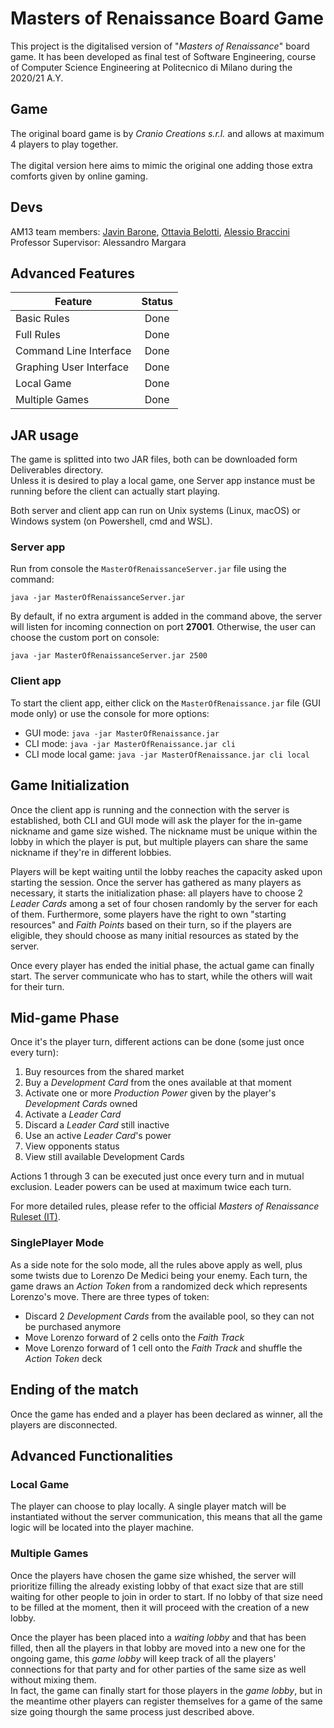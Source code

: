 # Masters of Renaissance Board Game

This project is the digitalised version of "*Masters of Renaissance*" board game. It has been developed as final test of Software Engineering, course of Computer Science Engineering at Politecnico di Milano during the 2020/21 A.Y.
<br/>
## Game
The original board game is by *Cranio Creations s.r.l.* and allows at maximum 4 players to play together. 
<br>
<br>
The digital version here aims to mimic the original one adding those extra comforts given by online gaming. 


## Devs 
AM13 team members: 
[Javin Barone](https://github.com/Javinyx), [Ottavia Belotti](https://github.com/OttaviaBelotti), [Alessio Braccini](https://github.com/AlessioBraccini)
<br/>
Professor Supervisor: Alessandro Margara

## Advanced Features

| Feature       | Status        |
|---------------|:---------------:|
|Basic Rules| Done|
|Full Rules | Done|
|Command Line Interface| Done |
|Graphing User Interface| Done|
|Local Game     | Done|
|Multiple Games | Done|

## JAR usage
The game is splitted into two JAR files, both can be downloaded form Deliverables directory.
<br>Unless it is desired to play a local game, one Server app instance must be running before the client can actually start playing.</br>

Both server and client app can run on Unix systems (Linux, macOS) or Windows system (on Powershell, cmd and WSL).

### Server app
Run from console the `MasterOfRenaissanceServer.jar` file using the command:
```
java -jar MasterOfRenaissanceServer.jar
```
By default, if no extra argument is added in the command above, the server will listen for incoming connection on port **27001**. Otherwise, the user can choose the custom port on console:
```
java -jar MasterOfRenaissanceServer.jar 2500
```
### Client app
To start the client app, either click on the `MasterOfRenaissance.jar` file (GUI mode only) or use the console for more options:
* GUI mode: `java -jar MasterOfRenaissance.jar`
* CLI mode: `java -jar MasterOfRenaissance.jar cli`
* CLI mode local game: `java -jar MasterOfRenaissance.jar cli local`

## Game Initialization
Once the client app is running and the connection with the server is established, both CLI and GUI mode will ask the player for the in-game nickname and game size wished. The nickname must be unique within the lobby in which the player is put, but multiple players can share the same nickname if they're in different lobbies.
<br>

Players will be kept waiting until the lobby reaches the capacity asked upon starting the session. Once the server has gathered as many players as necessary, it starts the initialization phase: all players have to choose 2 *Leader Cards* among a set of four chosen randomly by the server for each of them. Furthermore, some players have the right to own "starting resources" and *Faith Points* based on their turn, so if the players are eligible, they should choose as many initial resources as stated by the server.
<br>

Once every player has ended the initial phase, the actual game can finally start. The server communicate who has to start, while the others will wait for their turn.

## Mid-game Phase
Once it's the player turn, different actions can be done (some just once every turn):
1. Buy resources from the shared market
2.  Buy a *Development Card* from the ones available at that moment
3. Activate one or more *Production Power* given by the player's *Development Cards* owned
4. Activate a *Leader Card*
5. Discard a *Leader Card* still inactive
6. Use an active *Leader Card*'s power
7. View opponents status
8. View still available Development Cards

Actions 1 through 3 can be executed just once every turn and in mutual exclusion. Leader powers can be used at maximum twice each turn.
<br>

For more detailed rules, please refer to the official *Masters of Renaissance* [Ruleset (IT)](http://www.craniocreations.it/wp-content/uploads/2021/04/Lorenzo_Cardgame_Rules_ITA_small-3.pdf).

### SinglePlayer Mode
As a side note for the solo mode, all the rules above apply as well, plus some twists due to Lorenzo De Medici being your enemy. Each turn, the game draws an *Action Token* from a randomized deck which represents Lorenzo's move. There are three types of token:
* Discard 2 *Development Cards* from the available pool, so they can not be purchased anymore
* Move Lorenzo forward of 2 cells onto the *Faith Track*
* Move Lorenzo forward of 1 cell onto the *Faith Track* and shuffle the *Action Token* deck

## Ending of the match
Once the game has ended and a player has been declared as winner, all the players are disconnected.

## Advanced Functionalities
### Local Game
The player can choose to play locally. A single player match will be instantiated without the server communication, this means that all the game logic will be located into the player machine.

### Multiple Games
Once the players have chosen the game size whished, the server will prioritize filling the already existing lobby of that exact size that are still waiting for other people to join in order to start. If no lobby of that size need to be filled at the moment, then it will proceed with the creation of a new lobby.

Once the player has been placed into a *waiting lobby* and that has been filled, then all the players in that lobby are moved into a new one for the ongoing game, this *game lobby* will keep track of all the players' connections for that party and for other parties of the same size as well without mixing them. 
<br>
In fact, the game can finally start for those players in the *game lobby*, but in the meantime other players can register themselves for a game of the same size going thourgh the same process just described above.
